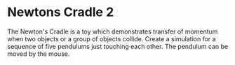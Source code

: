 # Newtons Cradle 2

The Newton's Cradle is a toy which demonstrates transfer of momentum when two objects or a group of objects collide. Create a simulation for a sequence of five pendulums just touching each other. The pendulum can be moved by the mouse.